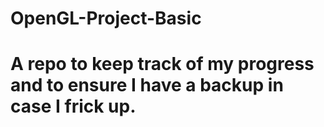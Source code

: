 # OpenGL-Project-Basic
# A repo to keep track of my progress and to ensure I have a backup in case I frick up.
